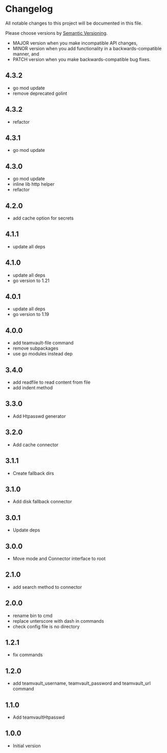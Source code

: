 # Changelog

All notable changes to this project will be documented in this file.

Please choose versions by [Semantic Versioning](http://semver.org/).

* MAJOR version when you make incompatible API changes,
* MINOR version when you add functionality in a backwards-compatible manner, and
* PATCH version when you make backwards-compatible bug fixes.

## 4.3.2

- go mod update
- remove deprecated golint

## 4.3.2

- refactor

## 4.3.1

- go mod update

## 4.3.0

- go mod update
- inline lib http helper
- refactor

## 4.2.0

- add cache option for secrets

## 4.1.1

- update all deps

## 4.1.0

- update all deps
- go version to 1.21

## 4.0.1

- update all deps
- go version to 1.19

## 4.0.0

- add teamvault-file command
- remove subpackages
- use go modules instead dep

## 3.4.0

- add readfile to read content from file
- add indent method

## 3.3.0

- Add Htpasswd generator 

## 3.2.0

- Add cache connector

## 3.1.1

- Create fallback dirs

## 3.1.0

- Add disk fallback connector

## 3.0.1

- Update deps

## 3.0.0

- Move mode and Connector interface to root

## 2.1.0

- add search method to connector

## 2.0.0

- rename bin to cmd
- replace unterscore with dash in commands
- check config file is no directory 

## 1.2.1

- fix commands

## 1.2.0

- add teamvault_username, teamvault_password and teamvault_url command

## 1.1.0

- Add teamvaultHtpasswd

## 1.0.0

- Initial version
